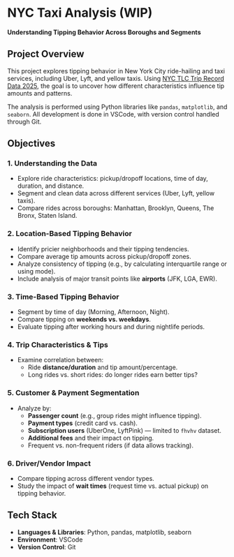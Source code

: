 # NYC Taxi Analysis (WIP)
**Understanding Tipping Behavior Across Boroughs and Segments**

## Project Overview

This project explores tipping behavior in New York City ride-hailing and taxi services, including Uber, Lyft, and yellow taxis. Using [NYC TLC Trip Record Data 2025](https://www.nyc.gov/site/tlc/about/tlc-trip-record-data.page), the goal is to uncover how different characteristics influence tip amounts and patterns.

The analysis is performed using Python libraries like `pandas`, `matplotlib`, and `seaborn`. All development is done in VSCode, with version control handled through Git.

## Objectives

### 1. Understanding the Data
- Explore ride characteristics: pickup/dropoff locations, time of day, duration, and distance.
- Segment and clean data across different services (Uber, Lyft, yellow taxis).
- Compare rides across boroughs: Manhattan, Brooklyn, Queens, The Bronx, Staten Island.

### 2. Location-Based Tipping Behavior
- Identify pricier neighborhoods and their tipping tendencies.
- Compare average tip amounts across pickup/dropoff zones.
- Analyze consistency of tipping (e.g., by calculating interquartile range or using mode).
- Include analysis of major transit points like **airports** (JFK, LGA, EWR).

### 3. Time-Based Tipping Behavior
- Segment by time of day (Morning, Afternoon, Night).
- Compare tipping on **weekends vs. weekdays**.
- Evaluate tipping after working hours and during nightlife periods.

### 4. Trip Characteristics & Tips
- Examine correlation between:
  - Ride **distance/duration** and tip amount/percentage.
  - Long rides vs. short rides: do longer rides earn better tips?

### 5. Customer & Payment Segmentation
- Analyze by:
  - **Passenger count** (e.g., group rides might influence tipping).
  - **Payment types** (credit card vs. cash).
  - **Subscription users** (UberOne, LyftPink) — limited to `fhvhv` dataset.
  - **Additional fees** and their impact on tipping.
  - Frequent vs. non-frequent riders (if data allows tracking).

### 6. Driver/Vendor Impact
- Compare tipping across different vendor types.
- Study the impact of **wait times** (request time vs. actual pickup) on tipping behavior.

## Tech Stack
- **Languages & Libraries**: Python, pandas, matplotlib, seaborn
- **Environment**: VSCode
- **Version Control**: Git
